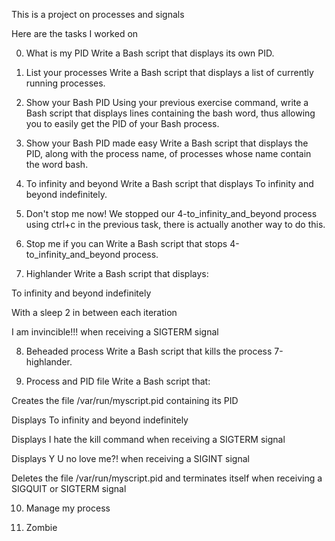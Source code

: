 This is a project on processes and signals



Here are the tasks I worked on 



0. What is my PID
Write a Bash script that displays its own PID.


1. List your processes
Write a Bash script that displays a list of currently running processes.


2. Show your Bash PID
Using your previous exercise command, write a Bash script that displays lines containing the bash word, thus allowing you to easily get the PID of your Bash process.


3. Show your Bash PID made easy
Write a Bash script that displays the PID, along with the process name, of processes whose name contain the word bash.


4. To infinity and beyond
Write a Bash script that displays To infinity and beyond indefinitely.


5. Don't stop me now!
We stopped our 4-to_infinity_and_beyond process using ctrl+c in the previous task, there is actually another way to do this.


6. Stop me if you can
Write a Bash script that stops 4-to_infinity_and_beyond process.


7. Highlander
Write a Bash script that displays:

To infinity and beyond indefinitely

With a sleep 2 in between each iteration

I am invincible!!! when receiving a SIGTERM signal



8. Beheaded process
Write a Bash script that kills the process 7-highlander.


9. Process and PID file
Write a Bash script that:

Creates the file /var/run/myscript.pid containing its PID

Displays To infinity and beyond indefinitely

Displays I hate the kill command when receiving a SIGTERM signal

Displays Y U no love me?! when receiving a SIGINT signal

Deletes the file /var/run/myscript.pid and terminates itself when receiving a SIGQUIT or SIGTERM signal



10. Manage my process


11. Zombie
